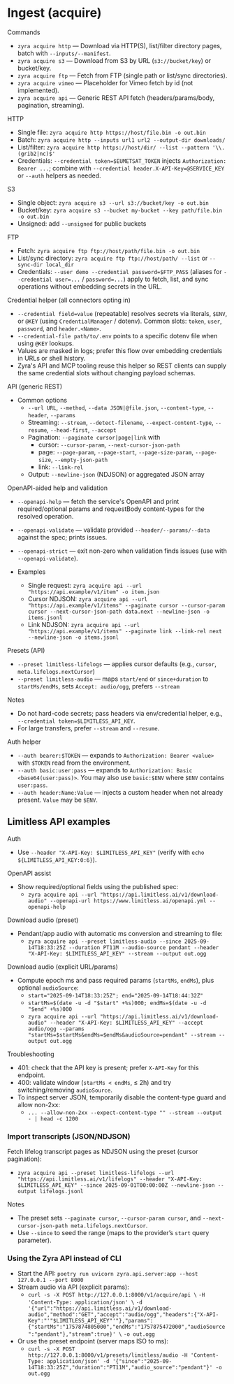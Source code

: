 # Ingest (acquire)

Commands
- `zyra acquire http` — Download via HTTP(S), list/filter directory pages, batch with `--inputs/--manifest`.
- `zyra acquire s3` — Download from S3 by URL (`s3://bucket/key`) or bucket/key.
- `zyra acquire ftp` — Fetch from FTP (single path or list/sync directories).
- `zyra acquire vimeo` — Placeholder for Vimeo fetch by id (not implemented).
- `zyra acquire api` — Generic REST API fetch (headers/params/body, pagination, streaming).

HTTP
- Single file: `zyra acquire http https://host/file.bin -o out.bin`
- Batch: `zyra acquire http --inputs url1 url2 --output-dir downloads/`
- List/filter: `zyra acquire http https://host/dir/ --list --pattern '\\.(grib2|nc)$'`
- Credentials: `--credential token=$EUMETSAT_TOKEN` injects `Authorization: Bearer ...`; combine with `--credential header.X-API-Key=@SERVICE_KEY` or `--auth` helpers as needed.

S3
- Single object: `zyra acquire s3 --url s3://bucket/key -o out.bin`
- Bucket/key: `zyra acquire s3 --bucket my-bucket --key path/file.bin -o out.bin`
- Unsigned: add `--unsigned` for public buckets

FTP
- Fetch: `zyra acquire ftp ftp://host/path/file.bin -o out.bin`
- List/sync directory: `zyra acquire ftp ftp://host/path/ --list` or `--sync-dir local_dir`
- Credentials: `--user demo --credential password=$FTP_PASS` (aliases for `--credential user=...` / `password=...`) apply to fetch, list, and sync operations without embedding secrets in the URL.

Credential helper (all connectors opting in)
- `--credential field=value` (repeatable) resolves secrets via literals, `$ENV`, or `@KEY` (using `CredentialManager` / dotenv). Common slots: `token`, `user`, `password`, and `header.<Name>`.
- `--credential-file path/to/.env` points to a specific dotenv file when using `@KEY` lookups.
- Values are masked in logs; prefer this flow over embedding credentials in URLs or shell history.
- Zyra's API and MCP tooling reuse this helper so REST clients can supply the same credential slots without changing payload schemas.

API (generic REST)
- Common options
  - `--url URL`, `--method`, `--data JSON|@file.json`, `--content-type`, `--header`, `--params`
  - Streaming: `--stream`, `--detect-filename`, `--expect-content-type`, `--resume`, `--head-first`, `--accept`
  - Pagination: `--paginate cursor|page|link` with
    - cursor: `--cursor-param`, `--next-cursor-json-path`
    - page: `--page-param`, `--page-start`, `--page-size-param`, `--page-size`, `--empty-json-path`
    - link: `--link-rel`
  - Output: `--newline-json` (NDJSON) or aggregated JSON array

OpenAPI-aided help and validation
- `--openapi-help` — fetch the service's OpenAPI and print required/optional params and requestBody content-types for the resolved operation.
- `--openapi-validate` — validate provided `--header/--params/--data` against the spec; prints issues.
- `--openapi-strict` — exit non-zero when validation finds issues (use with `--openapi-validate`).

- Examples
  - Single request: `zyra acquire api --url "https://api.example/v1/item" -o item.json`
  - Cursor NDJSON: `zyra acquire api --url "https://api.example/v1/items" --paginate cursor --cursor-param cursor --next-cursor-json-path data.next --newline-json -o items.jsonl`
  - Link NDJSON: `zyra acquire api --url "https://api.example/v1/items" --paginate link --link-rel next --newline-json -o items.jsonl`

Presets (API)
- `--preset limitless-lifelogs` — applies cursor defaults (e.g., `cursor`, `meta.lifelogs.nextCursor`)
- `--preset limitless-audio` — maps `start/end` or `since+duration` to `startMs/endMs`, sets `Accept: audio/ogg`, prefers `--stream`

Notes
- Do not hard-code secrets; pass headers via env/credential helper, e.g., `--credential token=$LIMITLESS_API_KEY`.
- For large transfers, prefer `--stream` and `--resume`.

Auth helper
- `--auth bearer:$TOKEN` — expands to `Authorization: Bearer <value>` with `$TOKEN` read from the environment.
- `--auth basic:user:pass` — expands to `Authorization: Basic <base64(user:pass)>`. You may also use `basic:$ENV` where `$ENV` contains `user:pass`.
- `--auth header:Name:Value` — injects a custom header when not already present. `Value` may be `$ENV`.

## Limitless API examples

Auth
- Use `--header "X-API-Key: $LIMITLESS_API_KEY"` (verify with `echo ${LIMITLESS_API_KEY:0:6}`).

OpenAPI assist
- Show required/optional fields using the published spec:
  - `zyra acquire api --url "https://api.limitless.ai/v1/download-audio" --openapi-url https://www.limitless.ai/openapi.yml --openapi-help`

Download audio (preset)
- Pendant/app audio with automatic ms conversion and streaming to file:
  - `zyra acquire api --preset limitless-audio --since 2025-09-14T18:33:25Z --duration PT11M --audio-source pendant --header "X-API-Key: $LIMITLESS_API_KEY" --stream --output out.ogg`

Download audio (explicit URL/params)
- Compute epoch ms and pass required params (`startMs`, `endMs`), plus optional `audioSource`:
  - `start="2025-09-14T18:33:25Z"; end="2025-09-14T18:44:32Z"`
  - `startMs=$(date -u -d "$start" +%s)000; endMs=$(date -u -d "$end" +%s)000`
  - `zyra acquire api --url "https://api.limitless.ai/v1/download-audio" --header "X-API-Key: $LIMITLESS_API_KEY" --accept audio/ogg --params "startMs=$startMs&endMs=$endMs&audioSource=pendant" --stream --output out.ogg`

Troubleshooting
- 401: check that the API key is present; prefer `X-API-Key` for this endpoint.
- 400: validate window (`startMs < endMs`, ≤ 2h) and try switching/removing `audioSource`.
- To inspect server JSON, temporarily disable the content-type guard and allow non-2xx:
  - `... --allow-non-2xx --expect-content-type "" --stream --output - | head -c 1200`

### Import transcripts (JSON/NDJSON)

Fetch lifelog transcript pages as NDJSON using the preset (cursor pagination):
- `zyra acquire api --preset limitless-lifelogs --url "https://api.limitless.ai/v1/lifelogs" --header "X-API-Key: $LIMITLESS_API_KEY" --since 2025-09-01T00:00:00Z --newline-json --output lifelogs.jsonl`

Notes
- The preset sets `--paginate cursor`, `--cursor-param cursor`, and `--next-cursor-json-path meta.lifelogs.nextCursor`.
- Use `--since` to seed the range (maps to the provider’s `start` query parameter).

### Using the Zyra API instead of CLI

- Start the API: `poetry run uvicorn zyra.api.server:app --host 127.0.0.1 --port 8000`
- Stream audio via API (explicit params):
  - `curl -s -X POST http://127.0.0.1:8000/v1/acquire/api \`
    `-H 'Content-Type: application/json' \`
    `-d '{"url":"https://api.limitless.ai/v1/download-audio","method":"GET","accept":"audio/ogg","headers":{"X-API-Key":"'"$LIMITLESS_API_KEY"'"},"params":{"startMs":"1757874805000","endMs":"1757875472000","audioSource":"pendant"},"stream":true}' \`
    `-o out.ogg`
- Or use the preset endpoint (server maps ISO to ms):
  - `curl -s -X POST http://127.0.0.1:8000/v1/presets/limitless/audio -H 'Content-Type: application/json' -d '{"since":"2025-09-14T18:33:25Z","duration":"PT11M","audio_source":"pendant"}' -o out.ogg`
